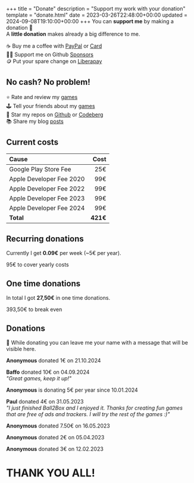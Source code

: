+++
title = "Donate"
description = "Support my work with your donation"
template = "donate.html"
date = 2023-03-26T22:48:00+00:00
updated = 2024-09-08T19:10:00+00:00
+++
You can **support me** by making a donation 💝  
A **little donation** makes already a big difference to me.

☕ Buy me a coffee with [PayPal](https://paypal.me/simondalvai) or [Card](https://donate.stripe.com/bIYeVldg9bMl5nG5kk)  
👨‍💻 Support me on Github [Sponsors](https://github.com/sponsors/dulvui)    
🪙 Put your spare change on [Liberapay](https://liberapay.com/dulvui)  

## No cash? No problem!
⭐ Rate and review my [games](/games)  
🕹️ Tell your friends about my [games](/games)   
🌟 Star my repos on [Github](https://github.com/dulvui) or [Codeberg](https://codeberg.org/dulvui)  
📚 Share my blog [posts](/blog)  

## Current costs

| Cause                    |     Cost |
| :----------------------- | -------: |
| Google Play Store Fee    |      25€ |
| Apple Developer Fee 2020 |      99€ |
| Apple Developer Fee 2022 |      99€ |
| Apple Developer Fee 2023 |      99€ |
| Apple Developer Fee 2024 |      99€ |
| **Total**                | **421€** |

## Recurring donations
Currently I get **0.09€** per week (~5€ per year).  
<div class="progress" style="--percentage: calc(5 / 99 * 100%);"> 
    <div class="progress_text">95€ to cover yearly costs</div>
    <div class="progress_bar"></div>
</div>

## One time donations
In total I got **27,50€** in one time donations.
<div class="progress" style="--percentage: calc(27.5 / 421 * 100%);"> 
    <div class="progress_text">393,50€ to break even</div>
    <div class="progress_bar"></div>
</div>

## Donations
💌 While donating you can leave me your name with a message that will be visible here.

**Anonymous** donated 1€ on 21.10.2024  

**Baffo** donated 10€ on 04.09.2024  
*"Great games, keep it up!"*  

**Anonymous** is donating 5€ per year since 10.01.2024  

**Paul** donated 4€ on 31.05.2023  
*"I just finished Ball2Box and I enjoyed it. Thanks for creating fun games that are free of ads and trackers. I will try the rest of the games :)"*  

**Anonymous** donated 7.50€ on 16.05.2023  

**Anonymous** donated 2€ on 05.04.2023  

**Anonymous** donated 3€ on 12.02.2023  

# THANK YOU ALL!
